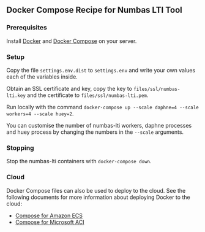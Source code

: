 ## Docker Compose Recipe for Numbas LTI Tool

### Prerequisites

Install [Docker](https://docs.docker.com/engine/install/) and [Docker Compose](https://docs.docker.com/compose/install/) on your server.

### Setup

Copy the file `settings.env.dist` to `settings.env` and write your own values each of the variables inside.

Obtain an SSL certificate and key, copy the key to `files/ssl/numbas-lti.key` and the certificate to `files/ssl/numbas-lti.pem`.

Run locally with the command `docker-compose up --scale daphne=4 --scale workers=4 --scale huey=2`.

You can customise the number of numbas-lti workers, daphne processes and huey process by changing the numbers in the `--scale` arguments.

### Stopping

Stop the numbas-lti containers with `docker-compose down`.

### Cloud

Docker Compose files can also be used to deploy to the cloud. See the following documents for more information about deploying Docker to the cloud:
 - [Compose for Amazon ECS](https://docs.docker.com/engine/context/ecs-integration/)
 - [Compose for Microsoft ACI](https://docs.docker.com/engine/context/aci-integration/)
